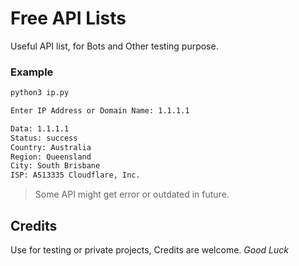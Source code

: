 # Free API Lists

Useful API list, for Bots and Other testing purpose.


### Example

```bash
python3 ip.py
```


```bash
Enter IP Address or Domain Name: 1.1.1.1

Data: 1.1.1.1
Status: success
Country: Australia
Region: Queensland
City: South Brisbane
ISP: AS13335 Cloudflare, Inc.

```

> Some API might get error or outdated in future. 

## Credits
Use for testing or private projects, Credits are welcome. 
_Good Luck_